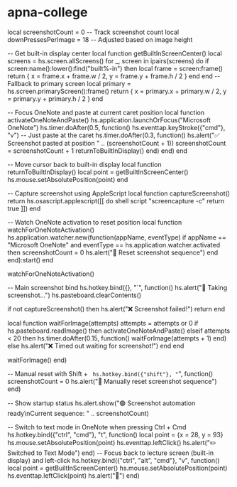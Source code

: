 # apna-college
local screenshotCount = 0  -- Track screenshot count
local downPressesPerImage = 18  -- Adjusted based on image height

-- Get built-in display center
local function getBuiltInScreenCenter()
  local screens = hs.screen.allScreens()
  for _, screen in ipairs(screens) do
    if screen:name():lower():find("built%-in") then
      local frame = screen:frame()
      return {
        x = frame.x + frame.w / 2,
        y = frame.y + frame.h / 2
      }
    end
  end
  -- Fallback to primary screen
  local primary = hs.screen.primaryScreen():frame()
  return {
    x = primary.x + primary.w / 2,
    y = primary.y + primary.h / 2
  }
end

-- Focus OneNote and paste at current caret position
local function activateOneNoteAndPaste()
  hs.application.launchOrFocus("Microsoft OneNote")
  hs.timer.doAfter(0.5, function()
    hs.eventtap.keyStroke({"cmd"}, "v") -- Just paste at the caret
    hs.timer.doAfter(0.3, function()
      hs.alert("✅ Screenshot pasted at position " .. (screenshotCount + 1))
      screenshotCount = screenshotCount + 1
      returnToBuiltInDisplay()
    end)
  end)
end

-- Move cursor back to built-in display
local function returnToBuiltInDisplay()
  local point = getBuiltInScreenCenter()
  hs.mouse.setAbsolutePosition(point)
end

-- Capture screenshot using AppleScript
local function captureScreenshot()
  return hs.osascript.applescript([[
    do shell script "screencapture -c"
    return true
  ]])
end

-- Watch OneNote activation to reset position
local function watchForOneNoteActivation()
  hs.application.watcher.new(function(appName, eventType)
    if appName == "Microsoft OneNote" and eventType == hs.application.watcher.activated then
      screenshotCount = 0
      hs.alert("🔄 Reset screenshot sequence")
    end
  end):start()
end

watchForOneNoteActivation()

-- Main screenshot bind
hs.hotkey.bind({}, "`", function()
  hs.alert("📸 Taking screenshot...")
  hs.pasteboard.clearContents()

  if not captureScreenshot() then
    hs.alert("❌ Screenshot failed!")
    return
  end

  local function waitForImage(attempts)
    attempts = attempts or 0
    if hs.pasteboard.readImage() then
      activateOneNoteAndPaste()
    elseif attempts < 20 then
      hs.timer.doAfter(0.15, function() waitForImage(attempts + 1) end)
    else
      hs.alert("❌ Timed out waiting for screenshot!")
    end
  end

  waitForImage()
end)

-- Manual reset with Shift + `
hs.hotkey.bind({"shift"}, "`", function()
  screenshotCount = 0
  hs.alert("🔄 Manually reset screenshot sequence")
end)

-- Show startup status
hs.alert.show("🟢 Screenshot automation ready\nCurrent sequence: " .. screenshotCount)

-- Switch to text mode in OneNote when pressing Ctrl + Cmd
hs.hotkey.bind({"ctrl", "cmd"}, "t", function()
  local point = {x = 28, y = 93}
  hs.mouse.setAbsolutePosition(point)
  hs.eventtap.leftClick()
  hs.alert("✏️ Switched to Text Mode")
end)
-- Focus back to lecture screen (built-in display) and left-click
hs.hotkey.bind({"ctrl", "alt", "cmd"}, "v", function()
  local point = getBuiltInScreenCenter()
  hs.mouse.setAbsolutePosition(point)
  hs.eventtap.leftClick(point)
  hs.alert("🎯")
end)
